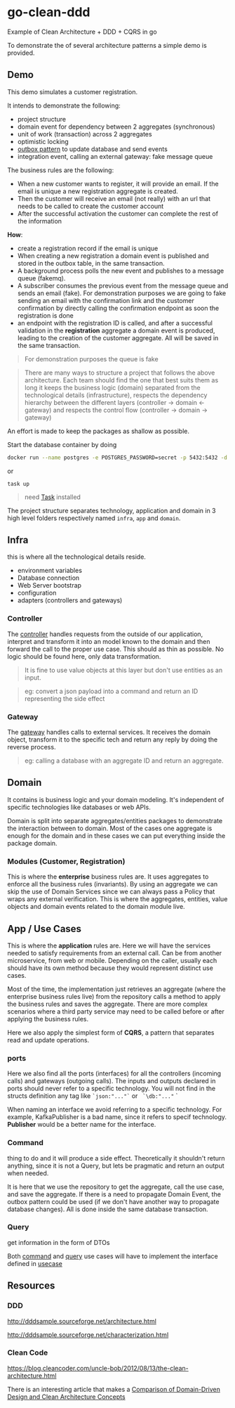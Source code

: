 # go-clean-ddd 
Example of Clean Architecture + DDD + CQRS in go

To demonstrate the of several architecture patterns a simple demo is provided.

## Demo
This demo simulates a customer registration.

It intends to demonstrate the following:
- project structure 
- domain event for dependency between 2 aggregates (synchronous)
- unit of work (transaction) across 2 aggregates
- optimistic locking
- [outbox pattern](https://microservices.io/patterns/data/transactional-outbox.html) to update database and send events
- integration event, calling an external gateway: fake message queue

The business rules  are the following:
- When a new customer wants to register, it will provide an email. If the email is unique a new registration aggregate is created.
- Then the customer will receive an email (not really) with an url that needs to be called to create the customer account
- After the successful activation the customer can complete the rest of the information

__How__:
- create a registration record if the email is unique
- When creating a new registration a domain event is published and stored in the outbox table, in the same transaction.
- A background process polls the new event and publishes to a message queue (fakemq).
- A subscriber consumes the previous event from the message queue and sends an email (fake).
For demonstration purposes we are going to fake sending an email with the confirmation link and the customer confirmation by directly calling the confirmation endpoint as soon the registration is done
- an endpoint with the registration ID is called, and after a successful validation in the __registration__ aggregate a domain event is produced, leading to the creation of the customer aggregate.
All will be saved in the same transaction.

> For demonstration purposes the queue is fake

> There are many ways to structure a project that follows the above architecture. Each team should find the one that best suits them as long 
> it keeps the business logic (domain) separated from the technological details (infrastructure), respects the dependency hierarchy between the different layers (controller -> domain <- gateway) and respects the control flow (controller -> domain -> gateway)

An effort is made to keep the packages as shallow as possible.


Start the database container by doing

```sh
docker run --name postgres -e POSTGRES_PASSWORD=secret -p 5432:5432 -d postgres:9.6.8
```

or

```
task up
```

> need [Task](https://taskfile.dev/installation/) installed


The project structure separates technology, application and domain in 3 high level folders respectively named `infra`, `app` and `domain`.

## Infra
this is where all the technological details reside.

- environment variables
- Database connection
- Web Server bootstrap
- configuration
- adapters (controllers and gateways)

### Controller
The [controller](./internal/infra/controller/) handles requests from the outside of our application, interpret and transform it into an model known to the domain and then forward the call to the proper use case.
This should as thin as possible.
No logic should be found here, only data transformation.

> It is fine to use value objects at this layer but don't use entities as an input.

> eg: convert a json payload into a command and return an ID representing the side effect

### Gateway
The [gateway](./internal/infra/gateway/) handles calls to external services. It receives the domain object, transform it to the specific tech and return any reply by doing the reverse process.

> eg: calling a database with an aggregate ID and return an aggregate.

## Domain
It contains is business logic and your domain modeling.
It's independent of specific technologies like databases or web APIs.

Domain is split into separate aggregates/entities packages to demonstrate the interaction between to domain.
Most of the cases one aggregate is enough for the domain and in these cases we can put everything  inside the package domain.

### Modules (Customer, Registration)
This is where the **enterprise** business rules are. It uses aggregates to enforce all the business rules (invariants).
By using an aggregate we can skip the use of Domain Services since we can always pass a Policy that wraps any external verification.
This is where the aggregates, entities, value objects and domain events related to the domain module live.

## App / Use Cases
This is where the **application** rules are. Here we will have the services needed to satisfy requirements from an external call. Can be from another microservice, from web or mobile.
Depending on the caller, usually each should have its own method because they would represent distinct use cases.

Most of the time, the implementation just retrieves an aggregate (where the enterprise business rules live) from the repository calls a method to apply the business rules and saves the aggregate.
There are more complex scenarios where a third party service may need to be called before or after applying the business rules.

Here we also apply the simplest form of **CQRS**, a pattern that separates read and update operations.

### ports
Here we also find all the ports (interfaces) for all the controllers (incoming calls) and gateways (outgoing calls).
The inputs and outputs declared in ports should never refer to a specific technology. You will not find in the structs definition any tag like ``` `json:"..."` ``` or ``` `\db:"..."``` `

When naming an interface we avoid referring to a specific technology. For example, KafkaPublisher is a bad name, since it refers to specif technology. __Publisher__ would be a better name for the interface.

### Command
thing to do and it will produce a side effect. Theoretically it shouldn't return anything, since it is not a Query, but lets be pragmatic and return an output when needed.

It is here that we use the repository to get the aggregate, call the use case, and save the aggregate. If there is a need to propagate Domain Event, the outbox pattern could be used (if we don't have another way to propagate database changes). All is done inside the same database transaction. 

### Query
get information in the form of DTOs

Both [command](./internal/domain/usecase/command/) and [query](./internal/domain/usecase/query/) use cases will have to implement the interface defined in [usecase](./internal/domain/usecase/)



## Resources

### DDD

http://dddsample.sourceforge.net/architecture.html

http://dddsample.sourceforge.net/characterization.html

### Clean Code
https://blog.cleancoder.com/uncle-bob/2012/08/13/the-clean-architecture.html

There is an interesting article that makes a [Comparison of Domain-Driven Design and Clean Architecture Concepts](https://khalilstemmler.com/articles/software-design-architecture/domain-driven-design-vs-clean-architecture/)
